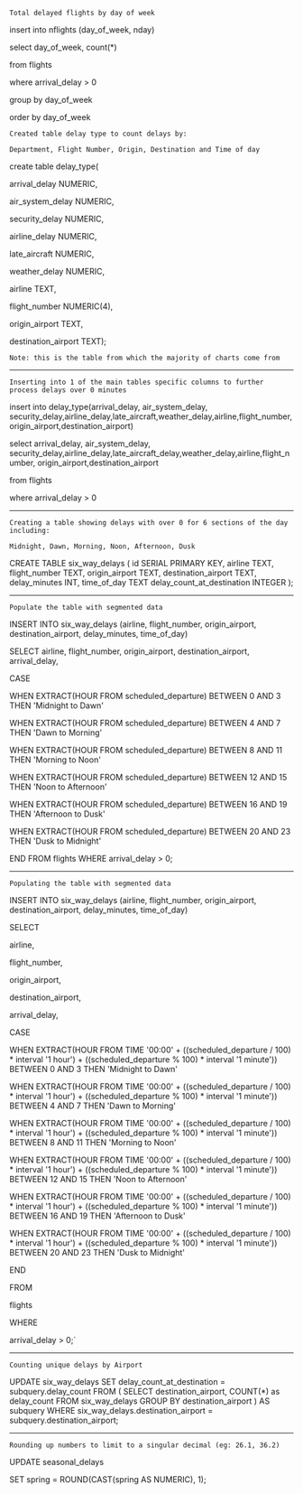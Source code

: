 `Total delayed flights by day of week`

insert into nflights (day_of_week, nday)

select day_of_week, count(*)

from flights

where arrival_delay > 0

group by day_of_week

order by day_of_week

`Created table delay type to count delays by:`

`Department, Flight Number, Origin, Destination and Time of day`



create table delay_type(

arrival_delay NUMERIC,

air_system_delay NUMERIC,

security_delay NUMERIC,

airline_delay NUMERIC,

late_aircraft NUMERIC,

weather_delay NUMERIC,

airline TEXT,

flight_number NUMERIC(4),

origin_airport TEXT,

destination_airport TEXT);

`Note: this is the table from which the majority of charts come from`

---

`Inserting into 1 of the main tables specific columns to further process delays over 0 minutes`

insert into delay_type(arrival_delay, air_system_delay, security_delay,airline_delay,late_aircraft,weather_delay,airline,flight_number, origin_airport,destination_airport)

select arrival_delay, air_system_delay, security_delay,airline_delay,late_aircraft_delay,weather_delay,airline,flight_number, origin_airport,destination_airport

from flights

where arrival_delay > 0

---

`Creating a table showing delays with over 0 for 6 sections of the day including:`

`Midnight, Dawn, Morning, Noon, Afternoon, Dusk`

CREATE TABLE six_way_delays (
        id SERIAL PRIMARY KEY, 
        airline TEXT, 
        flight_number TEXT,
        origin_airport TEXT,
        destination_airport TEXT,
        delay_minutes INT,
        time_of_day TEXT
        delay_count_at_destination INTEGER
);

---

`Populate the table with segmented data`

INSERT INTO six_way_delays (airline, flight_number, origin_airport, destination_airport, delay_minutes, time_of_day) 

SELECT airline, flight_number, origin_airport, destination_airport, arrival_delay, 

CASE 

WHEN EXTRACT(HOUR FROM scheduled_departure) BETWEEN 0 AND 3 THEN 'Midnight to Dawn'

WHEN EXTRACT(HOUR FROM scheduled_departure) BETWEEN 4 AND 7 THEN 'Dawn to Morning' 

WHEN EXTRACT(HOUR FROM scheduled_departure) BETWEEN 8 AND 11 THEN 'Morning to Noon' 

WHEN EXTRACT(HOUR FROM scheduled_departure) BETWEEN 12 AND 15 THEN 'Noon to Afternoon'

WHEN EXTRACT(HOUR FROM scheduled_departure) BETWEEN 16 AND 19 THEN 'Afternoon to Dusk' 

WHEN EXTRACT(HOUR FROM scheduled_departure) BETWEEN 20 AND 23 THEN 'Dusk to Midnight' 

END FROM flights WHERE arrival_delay > 0;

---

`Populating the table with segmented data`

INSERT INTO six_way_delays (airline, flight_number, origin_airport, destination_airport, delay_minutes, time_of_day)

SELECT

airline,

flight_number,

origin_airport,

destination_airport,

arrival_delay,

CASE

WHEN EXTRACT(HOUR FROM TIME '00:00' + ((scheduled_departure / 100) * interval '1 hour') + ((scheduled_departure % 100) * interval '1 minute')) BETWEEN 0 AND 3 THEN 'Midnight to Dawn'

WHEN EXTRACT(HOUR FROM TIME '00:00' + ((scheduled_departure / 100) * interval '1 hour') + ((scheduled_departure % 100) * interval '1 minute')) BETWEEN 4 AND 7 THEN 'Dawn to Morning'

WHEN EXTRACT(HOUR FROM TIME '00:00' + ((scheduled_departure / 100) * interval '1 hour') + ((scheduled_departure % 100) * interval '1 minute')) BETWEEN 8 AND 11 THEN 'Morning to Noon'

WHEN EXTRACT(HOUR FROM TIME '00:00' + ((scheduled_departure / 100) * interval '1 hour') + ((scheduled_departure % 100) * interval '1 minute')) BETWEEN 12 AND 15 THEN 'Noon to Afternoon'

WHEN EXTRACT(HOUR FROM TIME '00:00' + ((scheduled_departure / 100) * interval '1 hour') + ((scheduled_departure % 100) * interval '1 minute')) BETWEEN 16 AND 19 THEN 'Afternoon to Dusk'

WHEN EXTRACT(HOUR FROM TIME '00:00' + ((scheduled_departure / 100) * interval '1 hour') + ((scheduled_departure % 100) * interval '1 minute')) BETWEEN 20 AND 23 THEN 'Dusk to Midnight'

END

FROM

flights

WHERE

arrival_delay > 0;`

---

`Counting unique delays by Airport`

UPDATE six_way_delays SET delay_count_at_destination = subquery.delay_count FROM ( SELECT destination_airport, COUNT(*) as delay_count FROM six_way_delays GROUP BY destination_airport ) AS subquery WHERE six_way_delays.destination_airport = subquery.destination_airport;

---

`Rounding up numbers to limit to a singular decimal (eg: 26.1, 36.2)`

UPDATE seasonal_delays

SET spring = ROUND(CAST(spring AS NUMERIC), 1);

